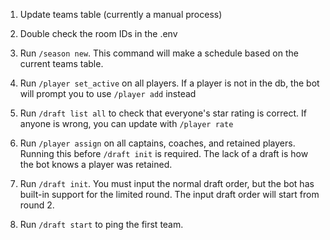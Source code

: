 1. Update teams table (currently a manual process)

2. Double check the room IDs in the .env

3. Run `/season new`.
This command will make a schedule based on the current teams table.

4. Run `/player set_active` on all players.
If a player is not in the db, the bot will prompt you to use `/player add` instead

5. Run `/draft list all` to check that everyone's star rating is correct.
If anyone is wrong, you can update with `/player rate`

6. Run `/player assign` on all captains, coaches, and retained players.
Running this before `/draft init` is required. The lack of a draft is how the bot knows a player was retained.

7. Run `/draft init`.
You must input the normal draft order, but the bot has built-in support for the limited round. The input draft order will start from round 2.

8. Run `/draft start` to ping the first team.